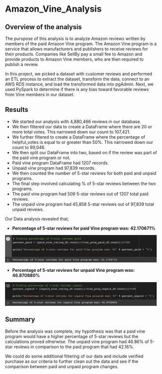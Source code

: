 # Amazon_Vine_Analysis

## Overview of the analysis

The purspose of this analysis is to analyze Amazon reviews written by members of the paid Amazon Vine program. The Amazon Vine program is a service that allows manufacturers
and publishers to receive reviews for their products. Companies like SellBy pay a small fee to Amazon and provide products to Amazon Vine members, who are then required to publish
a review.

In this project,  we picked a dataset with customer reviews and performed an ETL process to extract the dataset, transform the data, connect to an AWS RDS instance,
and load the transformed data into pgAdmin. Next, we used PySpark to determine if there is any bias toward favorable reviews from Vine members in our dataset. 

## Results 

- We started our analysis with 4,880,466 reviews in our database.
- We then filtered our data to create a DataFrame where there are 20 or more total votes. This narrowed down our count to 107,421.
- We further filtered to create a DataFrame where the percentage of helpful_votes is equal to or greater than 50%. This narrowed down our count to 99,046.
- We then split our DataFrame into two, based on if the review was part of the paid vine program or not.
- Paid vine program DataFrame had 1207 records.
- Unpaid vine program had 97,839 records.
- We then counted the number of 5-star reviews for both paid and unpaid programs.
- The final step involved calculating % of 5-star reviews between the two programs.
- The paid vine program had 509 5-star reviews out of 1207 total paid reviews.
- The unpaid vine program had 45,858 5-star reviews out of 97,839 total unpaid reivews.

Our Data analysis revealed that;

- **Percentage of 5-star reviews for paid Vine program was: 42.170671%**

<p align="left">
  <img src="/images/paid.png" width="500">
  </p>
  
- **Percentage of 5-star reviews for unpaid Vine program was: 46.870880%**

<p align="left">
  <img src="/images/unpaid.png" width="500">
  </p>

## Summary

Before the analysis was complete, my hypothesis was that a paid vine program would have a higher percentage of 5-star reviews but the calculations proved otherwise. The unpaid vine program had 46.86% of 5-star reviews in comparison to the paid program that had 42.16%.

We could do some additional filtering of our data and include verified purchase as our criteria to further clean out the data and see if the comparison between paid and unpaid program changes.




